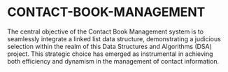 # CONTACT-BOOK-MANAGEMENT
The central objective of the Contact Book Management system is to seamlessly integrate a linked list data structure, demonstrating a judicious selection within the realm of this Data Structures and Algorithms (DSA) project. This strategic choice has emerged as instrumental in achieving both efficiency and dynamism in the management of contact information.
